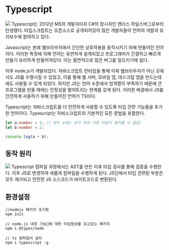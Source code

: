 # Typescript
![](https://i.imgur.com/Mc7qhIs.png)
Typescript는 2012년 MS의 개발자이자 C#의 창시자인 앤더스 하일스버그로부터 탄생했다. 타입스크립트는 오픈소스로 공개되어있어 많은 개발자들이 언어의 개발과 유지보수에 참여하고 있다.

Javascript는 본래 웹브라우저에서 간단한 상호작용을 동작시키기 위해 만들어진 언어이다. 이러한 특징에 의해 언어는 유연하게 설계되었고 프로그래머가 간결하고 빠르게 만들기 유리하게 만들어져있다. 이는 필연적으로 많은 버그를 일으키기에 쉽다.

이후 node.js가 개발되었다. 자바스크립트 런타임을 통해 이제 웹브라우저가 아닌 곳에서도 JS를 수행시킬 수 있었고, 이를 통해 웹 서버, 모바일 앱, 데스크탑 앱을 만드는데에도 사용될 수 있게 되었다. 하지만 JS는 언어 수준에서 엄격함이 부족하기 때문에 큰 프로그램을 만들 때에는 안정성을 떨어트리는 한계를 갖게 된다. 이러한 배경에서 JS를 안전하게 사용하기 위해 만들어진 언어가 TS이다.

Typescript는 자바스크립트를 더 안전하게 사용할 수 있도록 타입 관련 기능들을 추가한 언어이다. Typescript는 자바스크립트의 기본적인 모든 문법을 포함한다.
```typescript
let a:number = 1; // 변수 a에는 숫자 외의 다른 타입이 들어올 수 없음!
let b:number = 2;

console.log(a + b);
```

## 동작 원리
![](https://i.imgur.com/GgFs576.png)
Typescript 컴파일 과정에서는 AST를 만든 이후 타입 검사를 통해 검증을 수행한다. 이후 JS로 변경하여 새롭게 컴파일을 수행하게 된다. JS단에서 타입 관련된 부분은 모두 제거되고 안전한 JS 소스코드가 바이트코드로 변환된다.

## 환경설정
```
//nodejs 패키지 초기화
npm init 

// node.js 내장 기능에 대한 타입정보를 갖고있는 패키지
npm i @types/node 

// ts 컴파일러 설치
npm i typescript -g
```